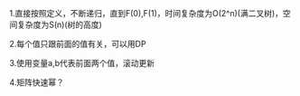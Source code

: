1.直接按照定义，不断递归，直到F(0),F(1)，时间复杂度为O(2^n)(满二叉树)，空间复杂度为S(n)(树的高度)

2.每个值只跟前面的值有关，可以用DP

3.使用变量a,b代表前面两个值，滚动更新

4.矩阵快速幂？